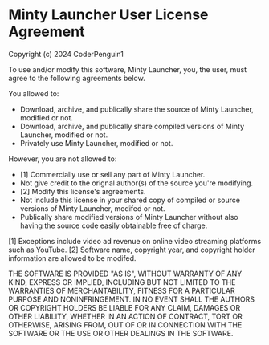# Minty Launcher User License Agreement
Copyright (c) 2024 CoderPenguin1

To use and/or modify this software, Minty Launcher, you, the user, must agree to the following agreements below.

You allowed to:
* Download, archive, and publically share the source of Minty Launcher, modified or not.
* Download, archive, and publically share compiled versions of Minty Launcher, modified or not.
* Privately use Minty Launcher, modified or not.

However, you are not allowed to:
* [1] Commercially use or sell any part of Minty Launcher.
* Not give credit to the orignal author(s) of the source you're modifying.
* [2] Modify this license's argreements.
* Not include this license in your shared copy of compiled or source versions of Minty Launcher, modifed or not.
* Publically share modified versions of Minty Launcher without also having the source code easily obtainable free of charge.

[1] Exceptions include video ad revenue on online video streaming platforms such as YouTube.
[2] Software name, copyright year, and copyright holder information are allowed to be modifed.

THE SOFTWARE IS PROVIDED "AS IS", WITHOUT WARRANTY OF ANY KIND, EXPRESS OR IMPLIED, INCLUDING BUT NOT LIMITED TO THE WARRANTIES OF MERCHANTABILITY, FITNESS FOR A PARTICULAR PURPOSE AND NONINFRINGEMENT. 
IN NO EVENT SHALL THE AUTHORS OR COPYRIGHT HOLDERS BE LIABLE FOR ANY CLAIM, DAMAGES OR OTHER LIABILITY, WHETHER IN AN ACTION OF CONTRACT, TORT OR OTHERWISE, ARISING FROM, OUT OF OR IN CONNECTION WITH THE SOFTWARE OR THE USE OR OTHER DEALINGS IN THE SOFTWARE.